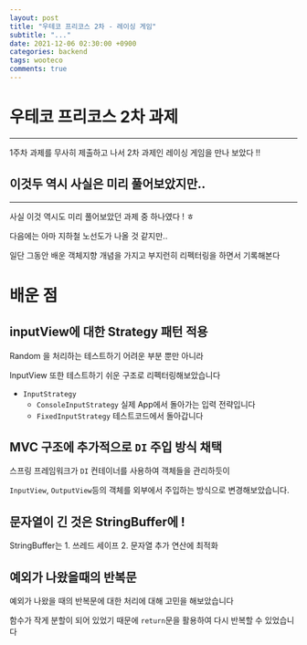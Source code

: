 ```yaml
---
layout: post
title: "우테코 프리코스 2차 - 레이싱 게임"
subtitle: "..."
date: 2021-12-06 02:30:00 +0900
categories: backend
tags: wooteco
comments: true
---
```


# 우테코 프리코스 2차 과제

---

1주차 과제를 무사히 제출하고 나서 2차 과제인 레이싱 게임을 만나 보았다 !!

## 이것두 역시 사실은 미리 풀어보았지만..

---

사실 이것 역시도 미리 풀어보았던 과제 중 하나였다 ! ㅎ

다음에는 아마 지하철 노선도가 나올 것 같지만..

일단 그동안 배운 객체지향 개념을 가지고 부지런히 리펙터링을 하면서 기록해본다

# 배운 점

## inputView에 대한 Strategy 패턴 적용

Random 을 처리하는 테스트하기 어려운 부분 뿐만 아니라

InputView 또한 테스트하기 쉬운 구조로 리펙터링해보았습니다

- `InputStrategy`
  - `ConsoleInputStrategy` 실제 App에서 돌아가는 입력 전략입니다
  - `FixedInputStrategy` 테스트코드에서 돌아갑니다

## MVC 구조에 추가적으로 `DI` 주입 방식 채택

스프링 프레임워크가 `DI` 컨테이너를 사용하여 객체들을 관리하듯이

`InputView`, `OutputView`등의 객체를 외부에서 주입하는 방식으로 변경해보았습니다.

## 문자열이 긴 것은 StringBuffer에 !

StringBuffer는 1. 쓰레드 세이프 2. 문자열 추가 연산에 최적화

## 예외가 나왔을때의 반복문

예외가 나왔을 때의 반복문에 대한 처리에 대해 고민을 해보았습니다

함수가 작게 분할이 되어 있었기 때문에 `return`문을 활용하여 다시 반복할 수 있었습니다
